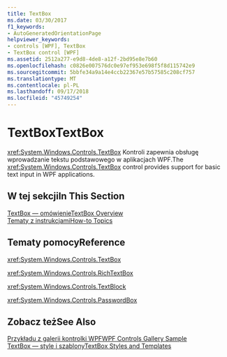 ```yaml
---
title: TextBox
ms.date: 03/30/2017
f1_keywords:
- AutoGeneratedOrientationPage
helpviewer_keywords:
- controls [WPF], TextBox
- TextBox control [WPF]
ms.assetid: 2512a277-e9d8-4de8-a12f-2bd95e8e7b60
ms.openlocfilehash: c0826e007576dc0e97ef953e698f5f8d115742e9
ms.sourcegitcommit: 5bbfe34a9a14e4ccb22367e57b57585c208cf757
ms.translationtype: MT
ms.contentlocale: pl-PL
ms.lasthandoff: 09/17/2018
ms.locfileid: "45749254"
---
```

# <a name="textbox"></a><span data-ttu-id="fb634-102">TextBox</span><span class="sxs-lookup"><span data-stu-id="fb634-102">TextBox</span></span>
<span data-ttu-id="fb634-103"><xref:System.Windows.Controls.TextBox> Kontroli zapewnia obsługę wprowadzanie tekstu podstawowego w aplikacjach WPF.</span><span class="sxs-lookup"><span data-stu-id="fb634-103">The <xref:System.Windows.Controls.TextBox> control provides support for basic text input in WPF applications.</span></span>  
  
## <a name="in-this-section"></a><span data-ttu-id="fb634-104">W tej sekcji</span><span class="sxs-lookup"><span data-stu-id="fb634-104">In This Section</span></span>  
 [<span data-ttu-id="fb634-105">TextBox — omówienie</span><span class="sxs-lookup"><span data-stu-id="fb634-105">TextBox Overview</span></span>](../../../../docs/framework/wpf/controls/textbox-overview.md)  
 [<span data-ttu-id="fb634-106">Tematy z instrukcjami</span><span class="sxs-lookup"><span data-stu-id="fb634-106">How-to Topics</span></span>](../../../../docs/framework/wpf/controls/textbox-how-to-topics.md)  
  
## <a name="reference"></a><span data-ttu-id="fb634-107">Tematy pomocy</span><span class="sxs-lookup"><span data-stu-id="fb634-107">Reference</span></span>  
 <xref:System.Windows.Controls.TextBox>  
  
 <xref:System.Windows.Controls.RichTextBox>  
  
 <xref:System.Windows.Controls.TextBlock>  
  
 <xref:System.Windows.Controls.PasswordBox>  
  
## <a name="see-also"></a><span data-ttu-id="fb634-108">Zobacz też</span><span class="sxs-lookup"><span data-stu-id="fb634-108">See Also</span></span>  
 [<span data-ttu-id="fb634-109">Przykładu z galerii kontrolki WPF</span><span class="sxs-lookup"><span data-stu-id="fb634-109">WPF Controls Gallery Sample</span></span>](https://go.microsoft.com/fwlink/?LinkID=160053)  
 [<span data-ttu-id="fb634-110">TextBox — style i szablony</span><span class="sxs-lookup"><span data-stu-id="fb634-110">TextBox Styles and Templates</span></span>](../../../../docs/framework/wpf/controls/textbox-styles-and-templates.md)
